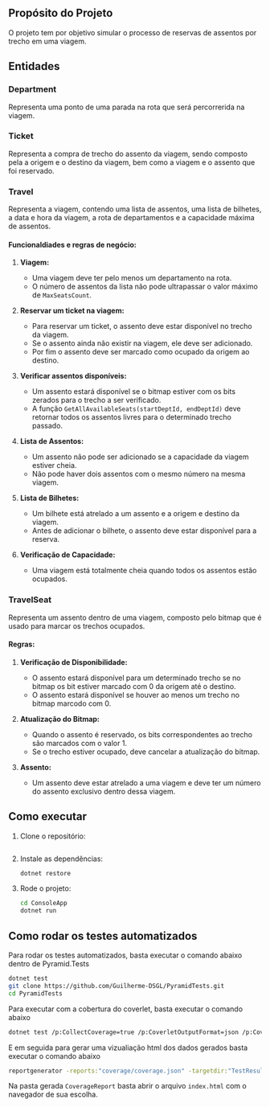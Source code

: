 ## **Propósito do Projeto**
O projeto tem por objetivo simular o processo de reservas de assentos por trecho em uma viagem.

## **Entidades** 

### **Department**
       
Representa uma ponto de uma parada na rota que será percorrerida na viagem.

### **Ticket**

Representa a compra de trecho do assento da viagem, sendo composto pela a origem e o destino da viagem, bem como a viagem e o assento que foi reservado.

### Travel

Representa a viagem, contendo uma lista de assentos, uma lista de bilhetes, a data e hora da viagem, a rota de departamentos e a capacidade máxima de assentos.

#### Funcionaldiades e regras de negócio:
1. **Viagem:**
   - Uma viagem deve ter pelo menos um departamento na rota.
   - O número de assentos da lista não pode ultrapassar o valor máximo de ```MaxSeatsCount```.

2. **Reservar um ticket na viagem:**
   - Para reservar um ticket, o assento deve estar disponível no trecho da viagem.
   - Se o assento ainda não existir na viagem, ele deve ser adicionado.
   - Por fim o assento deve ser marcado como ocupado da origem ao destino.

3. **Verificar assentos disponíveis:**
   - Um assento estará disponível se o bitmap estiver com os bits zerados para o trecho a ser verificado.
   - A função `GetAllAvailableSeats(startDeptId, endDeptId)` deve retornar todos os assentos livres para o determinado trecho passado.

4. **Lista de Assentos:**
   - Um assento não pode ser adicionado se a capacidade da viagem estiver cheia.
   - Não pode haver dois assentos com o mesmo número na mesma viagem.

5. **Lista de Bilhetes:**
   - Um bilhete está atrelado a um assento e a origem e destino da viagem.
   - Antes de adicionar o bilhete, o assento deve estar disponível para a reserva.

6. **Verificação de Capacidade:**
   - Uma viagem está totalmente cheia quando todos os assentos estão ocupados.

### TravelSeat
Representa um assento dentro de uma viagem, composto pelo bitmap que é usado para marcar os trechos ocupados.

#### Regras:
1. **Verificação de Disponibilidade:**
   - O assento estará disponível para um determinado trecho se no bitmap os bit estiver marcado com 0 da origem até o destino.
   - O assento estará disponível se houver ao menos um trecho no bitmap marcodo com 0.

2. **Atualização do Bitmap:**
   - Quando o assento é reservado, os bits correspondentes ao trecho são marcados com o valor 1.
   - Se o trecho estiver ocupado, deve cancelar a atualização do bitmap.

3. **Assento:**
   - Um assento deve estar atrelado a uma viagem e deve ter um número do assento exclusivo dentro dessa viagem.

## **Como executar**

1. Clone o repositório:
   ```bash
   
   ```
2. Instale as dependências:
   ```bash
   dotnet restore
   ```
3. Rode o projeto: 
   ```bash
   cd ConsoleApp
   dotnet run
   ```

## **Como rodar os testes automatizados**
   
   Para rodar os testes automatizados, basta executar o comando abaixo dentro de Pyramid.Tests

   ```bash 
   dotnet test 
   git clone https://github.com/Guilherme-DSGL/PyramidTests.git
   cd PyramidTests
   ```

   Para executar com a cobertura do coverlet, basta executar o comando abaixo

   ```bash
   dotnet test /p:CollectCoverage=true /p:CoverletOutputFormat=json /p:CoverletOutput=./coverage/ 
   ```

   E em seguida para gerar uma vizualiação html dos dados gerados basta executar o comando abaixo

   ```bash
   reportgenerator -reports:"coverage/coverage.json" -targetdir:"TestResults/CoverageReport" -reporttypes:Html
   ```

   Na pasta gerada ```CoverageReport``` basta abrir o arquivo ```index.html``` com o navegador de sua escolha.

   